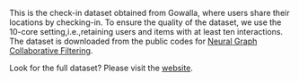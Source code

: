 This is the check-in dataset obtained from Gowalla, where users share their locations by checking-in. To ensure the quality of the dataset, we use the 10-core setting,i.e.,retaining users and items with at least ten interactions. The dataset is downloaded from the public codes for [Neural Graph Collaborative Filtering](https://github.com/xiangwang1223/neural_graph_collaborative_filtering).

Look for the full dataset?
Please visit the [website](https://snap.stanford.edu/data/loc-gowalla.html).
